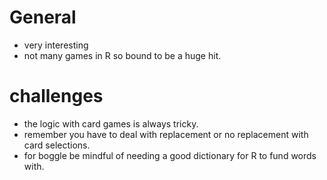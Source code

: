 # General 

- very interesting 
- not many games in R so bound to be a huge hit. 

# challenges 

- the logic with card games is always tricky.
- remember you have to deal with replacement or no replacement with card selections. 
- for boggle be mindful of needing a good dictionary for R to fund words with. 
